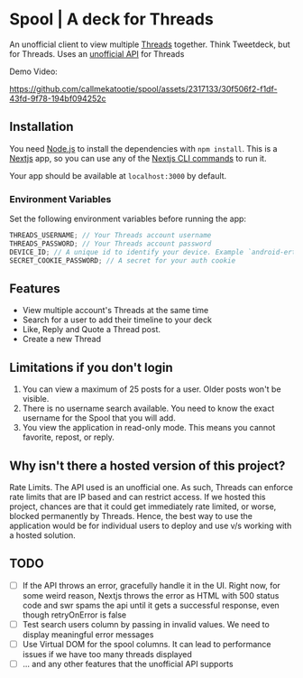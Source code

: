 # Spool | A deck for Threads

An unofficial client to view multiple [Threads](https://www.threads.net/) together. Think Tweetdeck, but for Threads. Uses an [unofficial API](https://github.com/junhoyeo/threads-api) for Threads

Demo Video:

https://github.com/callmekatootie/spool/assets/2317133/30f506f2-f1df-43fd-9f78-194bf094252c

## Installation

You need [Node.js](https://nodejs.org/en) to install the dependencies with `npm install`.
This is a [Nextjs](https://nextjs.org/) app, so you can use any of the [Nextjs CLI commands](https://nextjs.org/docs/app/api-reference/next-cli) to run it.

Your app should be available at `localhost:3000` by default.

### Environment Variables

Set the following environment variables before running the app:

```js
THREADS_USERNAME; // Your Threads account username
THREADS_PASSWORD; // Your Threads account password
DEVICE_ID; // A unique id to identify your device. Example `android-ertquuil3x57000`. Needed to use the API
SECRET_COOKIE_PASSWORD; // A secret for your auth cookie
```

## Features

- View multiple account's Threads at the same time
- Search for a user to add their timeline to your deck
- Like, Reply and Quote a Thread post.
- Create a new Thread

## Limitations if you don't login

1. You can view a maximum of 25 posts for a user. Older posts won't be visible.
2. There is no username search available. You need to know the exact username for the Spool that you will add.
3. You view the application in read-only mode. This means you cannot favorite, repost, or reply.

## Why isn't there a hosted version of this project?

Rate Limits. The API used is an unofficial one. As such, Threads can enforce rate limits that are IP based and can restrict access. If we hosted this project, chances are that it could get immediately rate limited, or worse, blocked permanently by Threads. Hence, the best way to use the application would be for individual users to deploy and use v/s working with a hosted solution.

## TODO

- [ ] If the API throws an error, gracefully handle it in the UI. Right now, for some weird reason, Nextjs throws the error as HTML with 500 status code and swr spams the api until it gets a successful response, even though retryOnError is false
- [ ] Test search users column by passing in invalid values. We need to display meaningful error messages
- [ ] Use Virtual DOM for the spool columns. It can lead to performance issues if we have too many threads displayed
- [ ] ... and any other features that the unofficial API supports
